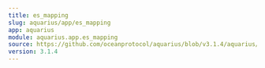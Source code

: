 ```yaml
---
title: es_mapping
slug: aquarius/app/es_mapping
app: aquarius
module: aquarius.app.es_mapping
source: https://github.com/oceanprotocol/aquarius/blob/v3.1.4/aquarius/app/es_mapping.py
version: 3.1.4
---
```

